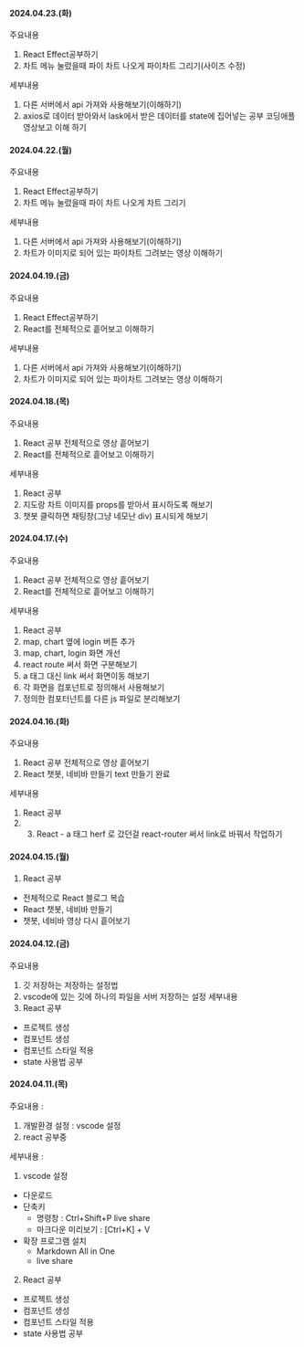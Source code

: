 #### 2024.04.23.(화)
주요내용
1. React Effect공부하기
2. 차트 메뉴 눌렀을때 파이 차트 나오게 파이차트 그리기(사이즈 수정)

세부내용
1. 다른 서버에서 api 가져와 사용해보기(이해하기)
2. axios로 데이터 받아와서 lask에서 받은 데이터를 state에 집어넣는 공부 코딩애플 영상보고 이해 하기


#### 2024.04.22.(월)
주요내용
1. React Effect공부하기
2. 차트 메뉴 눌렀을때 파이 차트 나오게 차트 그리기

세부내용
1. 다른 서버에서 api 가져와 사용해보기(이해하기)
2. 차트가 이미지로 되어 있는 파이차트 그려보는 영상 이해하기


#### 2024.04.19.(금)
주요내용
1. React Effect공부하기
2. React를 전체적으로 흩어보고 이해하기

세부내용
1. 다른 서버에서 api 가져와 사용해보기(이해하기)
2. 차트가 이미지로 되어 있는 파이차트 그려보는 영상 이해하기


#### 2024.04.18.(목)
주요내용
1. React 공부 전체적으로 영상 흩어보기
2. React를 전체적으로 흩어보고 이해하기

세부내용
1. React 공부
2. 지도랑 차트 이미지를 props를 받아서 표시하도록 해보기  
3. 챗봇 클릭하면 채팅창(그냥 네모난 div) 표시되게 해보기


#### 2024.04.17.(수)
주요내용
1. React 공부 전체적으로 영상 흩어보기
2. React를 전체적으로 흩어보고 이해하기

세부내용
1. React 공부
2. map, chart 옆에 login 버튼 추가  
3. map, chart, login 화면 개선 
4. react route 써서 화면 구분해보기 
5. a 태그 대신 link 써서 화면이동 해보기 
6. 각 화면을 컴포넌트로 정의해서 사용해보기
7. 정의한 컴포터넌트를 다른 js 파일로 분리해보기



#### 2024.04.16.(화)
주요내용
1. React 공부 전체적으로 영상 흩어보기
2. React 챗봇, 네비바 만들기 text 만들기 완료

세부내용
1. React 공부
2. 3.  React - a 태그 herf 로 갔던걸 react-router 써서 link로 바꿔서 작업하기




#### 2024.04.15.(월)
1. React 공부
-  전체적으로 React 블로그 복습
- React 챗봇, 네비바 만들기
- 챗봇, 네비바 영상 다시 흩어보기



#### 2024.04.12.(금)
주요내용
1. 깃 저장하는 저장하는 설정법
2. vscode에 있는 깃에 하나의 파일을 서버 저장하는 설정
세부내용
1. React 공부
- 프로젝트 생성
- 컴포넌트 생성
- 컴포넌트 스타일 적용
- state 사용법 공부


#### 2024.04.11.(목)
주요내용 : 
1. 개발환경 설정 : vscode 설정
2. react 공부중

세부내용 : 
1. vscode 설정
- 다운로드
- 단축키
  - 명령창 : Ctrl+Shift+P live share
  - 마크다운 미리보기 : [Ctrl+K] + V
- 확장 프로그램 설치
  - Markdown All in One
  - live share

2. React 공부
- 프로젝트 생성
- 컴포넌트 생성
- 컴포넌트 스타일 적용
- state 사용법 공부